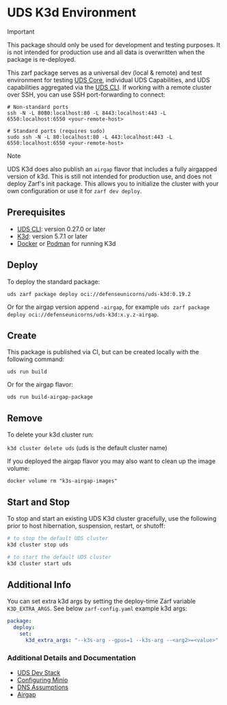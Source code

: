 # UDS K3d Environment

> [!IMPORTANT]
> This package should only be used for development and testing purposes. It is not intended for production use and all data is overwritten when the package is re-deployed.

This zarf package serves as a universal dev (local & remote) and test environment for testing [UDS Core](https://github.com/defenseunicorns/uds-core), individual UDS Capabilities, and UDS capabilities aggregated via the [UDS CLI](https://github.com/defenseunicorns/uds-cli). If working with a remote cluster over SSH, you can use SSH port-forwarding to connect:

```console
# Non-standard ports
ssh -N -L 8080:localhost:80 -L 8443:localhost:443 -L 6550:localhost:6550 <your-remote-host>

# Standard ports (requires sudo)
sudo ssh -N -L 80:localhost:80 -L 443:localhost:443 -L 6550:localhost:6550 <your-remote-host>
```

> [!NOTE]
> UDS K3d does also publish an `airgap` flavor that includes a fully airgapped version of k3d. This is still not intended for production use, and does not deploy Zarf's init package. This allows you to initialize the cluster with your own configuration or use it for `zarf dev deploy`.

## Prerequisites

- [UDS CLI](https://uds.defenseunicorns.com/reference/cli/quickstart-and-usage/#install): version 0.27.0 or later
- [K3d](https://k3d.io/#installation): version 5.7.1 or later
- [Docker](https://docs.docker.com/get-docker/) or [Podman](https://podman.io/getting-started/installation) for running K3d

## Deploy

To deploy the standard package:

<!-- x-release-please-start-version -->

`uds zarf package deploy oci://defenseunicorns/uds-k3d:0.19.2`

<!-- x-release-please-end -->

Or for the airgap version append `-airgap`, for example `uds zarf package deploy oci://defenseunicorns/uds-k3d:x.y.z-airgap`.

## Create

This package is published via CI, but can be created locally with the following command:

`uds run build`

Or for the airgap flavor:

`uds run build-airgap-package`

## Remove

To delete your k3d cluster run:

`k3d cluster delete uds` (uds is the default cluster name)

If you deployed the airgap flavor you may also want to clean up the image volume:

`docker volume rm "k3s-airgap-images"`

## Start and Stop

To stop and start an existing UDS K3d cluster gracefully, use the following prior to host hibernation, suspension, restart, or shutoff:

```bash
# to stop the default UDS cluster
k3d cluster stop uds

# to start the default UDS cluster
k3d cluster start uds
```

## Additional Info

You can set extra k3d args by setting the deploy-time Zarf variable `K3D_EXTRA_ARGS`. See below `zarf-config.yaml` example k3d args:

```yaml
package:
  deploy:
    set:
      k3d_extra_args: "--k3s-arg --gpus=1 --k3s-arg --<arg2>=<value>"
```

### Additional Details and Documentation

- [UDS Dev Stack](docs/DEV-STACK.md)
- [Configuring Minio](docs/MINIO.md)
- [DNS Assumptions](docs/DNS.md)
- [Airgap](docs/AIRGAP.md)
